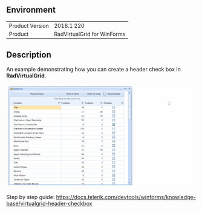 ## Environment
<table>
	<tr>
		<td>Product Version</td>
		<td>2018.1 220</td>
	</tr>
	<tr>
		<td>Product</td>
		<td>RadVirtualGrid for WinForms</td>
	</tr>
</table>


## Description 

An example demonstrating how you can create a header check box in **RadVirtualGrid**. 

![virtualgrid-header-checkbox 001](virtualgrid-header-checkbox001.gif)

Step by step guide: https://docs.telerik.com/devtools/winforms/knowledge-base/virtualgrid-header-checkbox